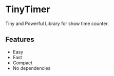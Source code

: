 # TinyTimer
Tiny and Powerful Library for show time counter.

## Features 

  - Easy
  - Fast
  - Compact
  - No dependencies
  
  
